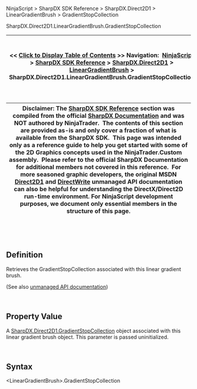 ﻿


NinjaScript \> SharpDX SDK Reference \> SharpDX.Direct2D1 \> LinearGradientBrush \> GradientStopCollection






















SharpDX.Direct2D1\.LinearGradientBrush.GradientStopCollection







| \<\< [Click to Display Table of Contents](sharpdx_direct2d1_lineargradientbrush_gradientstopcollection.md) \>\> **Navigation:**     [NinjaScript](ninjascript-1.md) \> [SharpDX SDK Reference](sharpdx_sdk_reference-1.md) \> [SharpDX.Direct2D1](sharpdx_direct2d1-1.md) \> [LinearGradientBrush](sharpdx_direct2d1_lineargradientbrush-1.md) \> SharpDX.Direct2D1\.LinearGradientBrush.GradientStopCollection | [Previous page](sharpdx_direct2d1_lineargradientbrush_endpoint-1.md) [Return to chapter overview](sharpdx_direct2d1_lineargradientbrush-1.md) [Next page](sharpdx_direct2d1_lineargradientbrush_startpoint-1.md) |
| --- | --- |













| Disclaimer: The [SharpDX SDK Reference](sharpdx_sdk_reference-1.md) section was compiled from the official [SharpDX Documentation](http://sharpdx.org/) and was NOT authored by NinjaTrader.  The contents of this section are provided as\-is and only cover a fraction of what is available from the SharpDX SDK.  This page was intended only as a reference guide to help you get started with some of the 2D Graphics concepts used in the NinjaTrader.Custom assembly.  Please refer to the official SharpDX Documentation for additional members not covered in this reference.  For more seasoned graphic developers, the original MSDN [Direct2D1](https://msdn.microsoft.com/en-us/library/windows/desktop/dd370990.aspx) and [DirectWrite](https://msdn.microsoft.com/en-us/library/windows/desktop/dd368038.aspx) unmanaged API documentation can also be helpful for understanding the DirectX/Direct2D run\-time environment. For NinjaScript development purposes, we document only essential members in the structure of this page. |
| --- |



 


 


## Definition


 Retrieves the GradientStopCollection associated with this linear gradient brush.


(See also [unmanaged API documentation](https://msdn.microsoft.com/en-us/library/dd371492.aspx))


 


## Property Value


A [SharpDX.Direct2D1\.GradientStopCollection](sharpdx_direct2d1_gradientstopcollection-1.md) object associated with this linear gradient brush object. This parameter is passed uninitialized. 


 


## Syntax


\<LinearGradientBrush\>.GradientStopCollection








